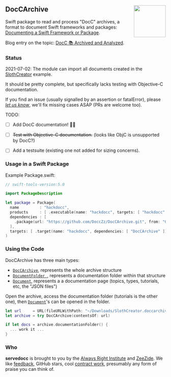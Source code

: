<h2>DocCArchive
  <img src="http://zeezide.com/img/docz/DocCArchive100.png"
           align="right" width="100" height="100" />
</h2>

Swift package to read and process "DocC" archives, 
a format to document Swift frameworks and packages:
[Documenting a Swift Framework or Package](https://developer.apple.com/documentation/Xcode/documenting-a-swift-framework-or-package).

Blog entry on the topic: [DocC 📚 Archived and Analyzed](https://www.alwaysrightinstitute.com/docz/).

### Status

2021-07-02: The module can import all documents created in the
[SlothCreator](https://developer.apple.com/documentation/xcode/slothcreator_building_docc_documentation_in_xcode)
example.

It should be pretty complete, but specifically lacks testing with Objective-C
documentation.

If you find an issue (usually signalled by an assertion or fatalError),
please [*let us know*](https://github.com/DoccZz/DocCArchive/issues),
we'll fix missing cases ASAP (PRs are welcome too).

TODO:
- [ ] Add DocC documentation! 🤦‍♀️
- [ ] ~~Test with Objective-C documentation.~~ (looks like ObjC is unsupported by DocC?)
- [ ] Add a testsuite (existing one not added for sizing concerns).


### Usage in a Swift Package

Example Package.swift:

```swift
// swift-tools-version:5.0

import PackageDescription

let package = Package(
  name         : "hackdocc",
  products     : [ .executable(name: "hackdocc", targets: [ "hackdocc" ]) ],
  dependencies : [
    .package(url: "https://github.com/DoccZz/DocCArchive.git", from: "0.1.1")
  ],
  targets: [ .target(name: "hackdocc", dependencies: [ "DocCArchive" ]) ]
)
```

### Using the Code

DocCArchive has three main types:
- [`DocCArchive`](https://github.com/DoccZz/DocCArchive/blob/014e60a0bc63ce91586168adbc417462411c2c19/Sources/DocCArchive/DocCArchive.swift#L37),
  represents the whole archive structure
- [`DocumentFolder `](https://github.com/DoccZz/DocCArchive/blob/014e60a0bc63ce91586168adbc417462411c2c19/Sources/DocCArchive/DocCArchive.swift#L127),
  represents a documentation folder within that structure
- [`Document`](https://github.com/DoccZz/DocCArchive/blob/014e60a0bc63ce91586168adbc417462411c2c19/Sources/DocCArchive/Schema_0_1/Document.swift#L13),
  represents a a documentation page (topics, types, tutorials, etc, 
  the "JSON files")

Open the archive, access the documentation folder (tutorials is the other one),
then
[`Document`](https://github.com/DoccZz/DocCArchive/blob/014e60a0bc63ce91586168adbc417462411c2c19/Sources/DocCArchive/Schema_0_1/Document.swift#L13)'s
can be opened in the folder.

```swift
let url     = URL(fileURLWithPath: "~/Downloads/SlothCreator.doccarchive")
let archive = try DocCArchive(contentsOf: url)

if let docs = archive.documentationFolder() {
  ... work it ...
}
```


### Who

**servedocc** is brought to you by
the
[Always Right Institute](http://www.alwaysrightinstitute.com)
and
[ZeeZide](http://zeezide.de).
We like 
[feedback](https://twitter.com/ar_institute), 
GitHub stars, 
cool [contract work](http://zeezide.com/en/services/services.html),
presumably any form of praise you can think of.

